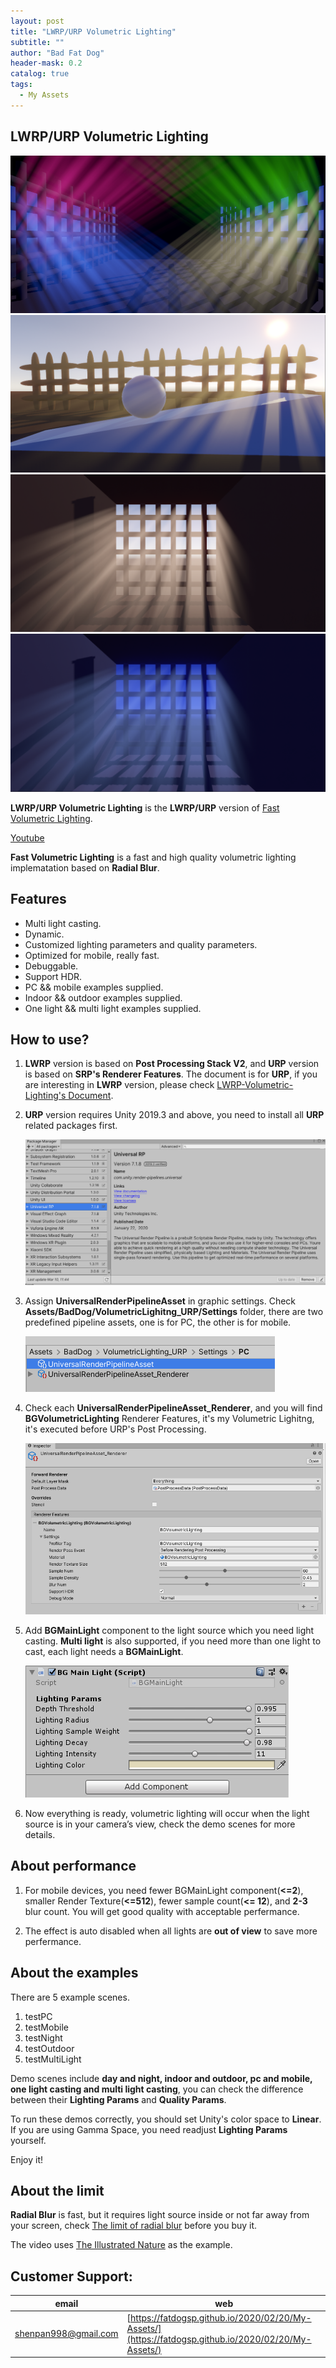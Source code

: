 ```yaml
---
layout: post
title: "LWRP/URP Volumetric Lighting"
subtitle: ""
author: "Bad Fat Dog"
header-mask: 0.2
catalog: true
tags:
  - My Assets
---
```


## LWRP/URP Volumetric Lighting

![](/img/volumetric-lighting/screenshot1.png)
![](/img/volumetric-lighting/screenshot2.png)
![](/img/volumetric-lighting/screenshot3.png)
![](/img/volumetric-lighting/screenshot4.png)

**LWRP/URP Volumetric Lighting** is the **LWRP/URP** version of [Fast Volumetric Lighting](https://assetstore.unity.com/packages/vfx/shaders/fullscreen-camera-effects/fast-volumetric-lighting-152973?aid=1101l85Tr&pubref=BGVL).

[Youtube](https://youtu.be/6v_wtVz6bbQ)

**Fast Volumetric Lighting** is a fast and high quality volumetric lighting implematation based on **Radial Blur**. 

## Features

+ Multi light casting.
+ Dynamic.
+ Customized lighting parameters and quality parameters.
+ Optimized for mobile, really fast.
+ Debuggable.
+ Support HDR.
+ PC && mobile examples supplied.
+ Indoor && outdoor examples supplied.
+ One light && multi light examples supplied.

## How to use?

1. **LWRP** version is based on **Post Processing Stack V2**, and **URP** version is based on **SRP's Renderer Features**. The document is for **URP**, if you are interesting in **LWRP** version, please check [LWRP-Volumetric-Lighting's Document](https://fatdogsp.github.io/2020/03/10/LWRP-Volumetric-Lighting/). 

2. **URP** version requires Unity 2019.3 and above, you need to install all **URP** related packages first.

	![](/img/volumetric-lighting/screenshot12.png)

3. Assign **UniversalRenderPipelineAsset** in graphic settings. Check **Assets/BadDog/VolumetricLighitng_URP/Settings** folder, there are two predefined pipeline assets, one is for PC, the other is for mobile.

	![](/img/volumetric-lighting/screenshot13.png)

4. Check each **UniversalRenderPipelineAsset_Renderer**, and you will find **BGVolumetricLighting** Renderer Features, it's my Volumetric Lighitng, it's executed before URP's Post Processing.

	![](/img/volumetric-lighting/screenshot14.png)

5. Add **BGMainLight** component to the light source which you need light casting. **Multi light** is also supported, if you need more than one light to cast, each light needs a **BGMainLight**.

    ![](/img/volumetric-lighting/screenshot8.png) 

6. Now everything is ready, volumetric lighting will occur when the light source is in your camera’s view, check the demo scenes for more details.

## About performance

1. For mobile devices, you need fewer BGMainLight component(**<=2**), smaller Render Texture(**<=512**), fewer sample count(**<= 12**), and **2-3** blur count. You will get good quality with acceptable perfermance.

2. The effect is auto disabled when all lights are **out of view** to save more perfermance.

## About the examples

There are 5 example scenes.
1. testPC
2. testMobile
3. testNight
4. testOutdoor
5. testMultiLight

Demo scenes include **day and night, indoor and outdoor, pc and mobile, one light casting and multi light casting**, you can check the difference between their **Lighting Params** and **Quality Params**.

To run these demos correctly, you should set Unity's color space to **Linear**. If you are using Gamma Space, you need readjust **Lighting Params** yourself. 

Enjoy it!

## About the limit

**Radial Blur** is fast, but it requires light source inside or not far away from your screen, check [The limit of radial blur](https://youtu.be/W-jEvyuJxAQ) before you buy it. 

The video uses [The Illustrated Nature](https://assetstore.unity.com/packages/3d/vegetation/the-illustrated-nature-153939?aid=1101l85Tr) as the example.

## Customer Support:

| email | web |
| ---- | ---- |
| shenpan998@gmail.com |  [https://fatdogsp.github.io/2020/02/20/My-Assets/](https://fatdogsp.github.io/2020/02/20/My-Assets/) |




























